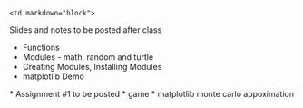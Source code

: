 	<td markdown="block">
Slides and notes to be posted after class

* Functions
* Modules - math, random and turtle
* Creating Modules, Installing Modules
* matplotlib Demo
</td>
	<td markdown="block">
</td>
	<td markdown="block">
* Assignment #1 to be posted
    * game
    * matplotlib monte carlo appoximation

</td>
